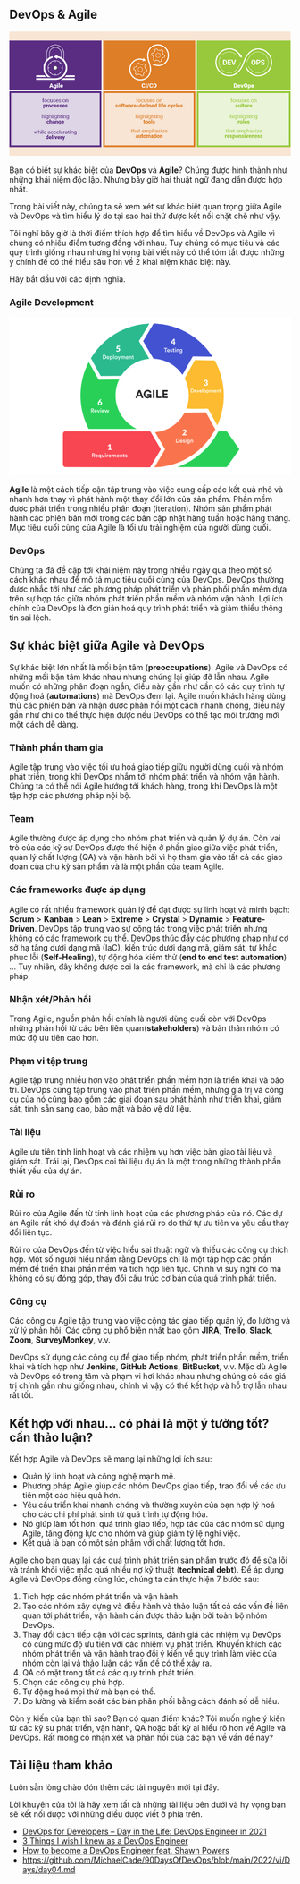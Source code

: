 ## DevOps & Agile

![img](/Image/Differences-Devops-Agile.jpg)

Bạn có biết sự khác biệt của **DevOps** và **Agile**? Chúng được hình thành như những khái niệm độc lập. Nhưng bây giờ hai thuật ngữ đang dần được hợp nhất.

Trong bài viết này, chúng ta sẽ xem xét sự khác biệt quan trọng giữa Agile và DevOps và tìm hiểu lý do tại sao hai thứ được kết nối chặt chẽ như vậy.

Tôi nghĩ bây giờ là thời điểm thích hợp để tìm hiểu về DevOps và Agile vì chúng có nhiều điểm tương đồng với nhau. Tuy chúng có mục tiêu và các quy trình giống nhau nhưng hi vọng bài viết này có thể tóm tắt được những ý chính để có thể hiểu sâu hơn về 2 khái niệm khác biệt này.

Hãy bắt đầu với các định nghĩa.

### Agile Development

![img](/Image/Agile.png)

**Agile** là một cách tiếp cận tập trung vào việc cung cấp các kết quả nhỏ và nhanh hơn thay vì phát hành một thay đổi lớn của sản phẩm. Phần mềm được phát triển trong nhiều phân đoạn (iteration). Nhóm sản phẩm phát hành các phiên bản mới trong các bản cập nhật hàng tuần hoặc hàng tháng. Mục tiêu cuối cùng của Agile là tối ưu trải nghiệm của người dùng cuối.

### DevOps

Chúng ta đã đề cập tới khái niệm này trong nhiều ngày qua theo một số cách khác nhau để mô tả mục tiêu cuối cùng của DevOps. DevOps thường được nhắc tới như các phương pháp phát triển và phân phối phần mềm dựa trên sự hợp tác giữa nhóm phát triển phần mềm và nhóm vận hành. Lợi ích chính của DevOps là đơn giản hoá quy trình phát triển và giảm thiểu thông tin sai lệch.

## Sự khác biệt giữa Agile và DevOps

Sự khác biệt lớn nhất là mối bận tâm (**preoccupations**). Agile và DevOps có những mối bận tâm khác nhau nhưng chúng lại giúp đỡ lẫn nhau. Agile muốn có những phân đoạn ngắn, điều này gần như cần có các quy trình tự động hoá (**automations**) mà DevOps đem lại. Agile muốn khách hàng dùng thử các phiên bản và nhận được phản hồi một cách nhanh chóng, điều này gần như chỉ có thể thực hiện được nếu DevOps có thể tạo môi trường mới một cách dễ dàng.

### Thành phần tham gia

Agile tập trung vào việc tối ưu hoá giao tiếp giữu người dùng cuối và nhóm phát triển, trong khi DevOps nhắm tới nhóm phát triển và nhóm vận hành. Chúng ta có thể nói Agile hướng tới khách hàng, trong khi DevOps là một tập hợp các phương pháp nội bộ.

### Team

Agile thường được áp dụng cho nhóm phát triển và quản lý dự án. Còn vai trò của các kỹ sư DevOps được thể hiện ở phần giao giữa việc phát triển, quản lý chất lượng (QA) và vận hành bởi vì họ tham gia vào tất cả các giao đoạn của chu kỳ sản phẩm và là một phần của team Agile.

### Các frameworks được áp dụng

Agile có rất nhiều framework quản lý để đạt được sự linh hoạt và minh bạch: **Scrum** > **Kanban** > **Lean** > **Extreme** > **Crystal** > **Dynamic** > **Feature-Driven**. DevOps tập trung vào sự cộng tác trong việc phát triển nhưng không có các framework cụ thể. DevOps thúc đẩy các phương pháp như cơ sở hạ tầng dưới dạng mã (IaC), kiến trúc dưới dạng mã, giám sát, tự khắc phục lỗi (**Self-Healing**), tự động hóa kiểm thử (**end to end test automation**) ... Tuy nhiên, đây không được coi là các framework, mà chỉ là các phương pháp.

### Nhận xét/Phản hồi

Trong Agile, nguồn phản hồi chính là người dùng cuối còn với DevOps những phản hồi từ các bên liên quan(**stakeholders**) và bản thân nhóm có mức độ ưu tiên cao hơn.

### Phạm vi tập trung

Agile tập trung nhiều hơn vào phát triển phần mềm hơn là triển khai và bảo trì. DevOps cũng tập trung vào phát triển phần mềm, nhưng giá trị và công cụ của nó cũng bao gồm các giai đoạn sau phát hành như triển khai, giám sát, tính sẵn sàng cao, bảo mật và bảo vệ dữ liệu.

### Tài liệu

Agile ưu tiên tính linh hoạt và các nhiệm vụ hơn việc bàn giao tài liệu và giám sát. Trái lại, DevOps coi tài liệu dự án là một trong những thành phần thiết yếu của dự án.

### Rủi ro

Rủi ro của Agile đến từ tính linh hoạt của các phương pháp của nó. Các dự án Agile rất khó dự đoán và đánh giá rủi ro do thứ tự ưu tiên và yêu cầu thay đổi liên tục.

Rủi ro của DevOps đến từ việc hiểu sai thuật ngữ và thiếu các công cụ thích hợp. Một số người hiểu nhầm rằng DevOps chỉ là một tập hợp các phần mềm để triển khai phần mềm và tích hợp liên tục. Chính vì suy nghĩ đó mà không có sự đóng góp, thay đổi cấu trúc cơ bản của quá trình phát triển.

### Công cụ

Các công cụ Agile tập trung vào việc cộng tác giao tiếp quản lý, đo lường và xử lý phản hồi. Các công cụ phổ biến nhất bao gồm **JIRA**, **Trello**, **Slack**, **Zoom**, **SurveyMonkey**, v.v.

DevOps sử dụng các công cụ để giao tiếp nhóm, phát triển phần mềm, triển khai và tích hợp như **Jenkins**, **GitHub Actions**, **BitBucket**, v.v. Mặc dù Agile và DevOps có trọng tâm và phạm vi hơi khác nhau nhưng chúng có các giá trị chính gần như giống nhau, chính vì vậy có thể kết hợp và hỗ trợ lẫn nhau rất tốt.

## Kết hợp với nhau... có phải là một ý tưởng tốt? cần thảo luận?

Kết hợp Agile và DevOps sẽ mang lại những lợi ích sau:

- Quản lý linh hoạt và công nghệ mạnh mẽ.
- Phương pháp Agile giúp các nhóm DevOps giao tiếp, trao đổi về các ưu tiên một các hiệu quả hơn.
- Yêu cầu triển khai nhanh chóng và thường xuyên của bạn hợp lý hoá cho các chi phí phát sinh từ quá trình tự động hóa.
- Nó giúp làm tốt hơn: quá trình giao tiếp, hợp tác của các nhóm sử dụng Agile, tăng động lực cho nhóm và giúp giảm tỷ lệ nghỉ việc.
- Kết quả là bạn có một sản phẩm với chất lượng tốt hơn.

Agile cho bạn quay lại các quá trình phát triển sản phẩm trước đó để sửa lỗi và tránh khỏi việc mắc quá nhiều nợ kỹ thuật (**technical debt**). Để áp dụng Agile và DevOps đồng cùng lúc, chúng ta cần thực hiện 7 bước sau:

1. Tích hợp các nhóm phát triển và vận hành.
2. Tạo các nhóm xây dựng và điều hành và thảo luận tất cả các vấn đề liên quan tới phát triển, vận hành cần được thảo luận bởi toàn bộ nhóm DevOps.
3. Thay đổi cách tiếp cận với các sprints, đánh giá các nhiệm vụ DevOps có cùng mức độ ưu tiên với các nhiệm vụ phát triển. Khuyến khích các nhóm phát triển và vận hành trao đổi ý kiến về quy trình làm việc của nhóm còn lại và thảo luận các vấn đề có thể xảy ra.
4. QA có mặt trong tất cả các quy trình phát triển.
5. Chọn các công cụ phù hợp.
6. Tự động hoá mọi thứ mà bạn có thể.
7. Do lường và kiểm soát các bản phân phối bằng cách đánh số dễ hiểu.

Còn ý kiến của bạn thì sao? Bạn có quan điểm khác? Tôi muốn nghe ý kiến từ các kỹ sư phát triển, vận hành, QA hoặc bất kỳ ai hiểu rõ hơn về Agile và DevOps. Rất mong có nhận xét và phản hồi của các bạn về vấn đề này?

## Tài liệu tham khảo

Luôn sẵn lòng chào đón thêm các tài nguyên mới tại đây.

Lời khuyên của tôi là hãy xem tất cả những tài liệu bên dưới và hy vọng bạn sẽ kết nối được với những điều được viết ở phía trên.

- [DevOps for Developers – Day in the Life: DevOps Engineer in 2021](https://www.youtube.com/watch?v=2JymM0YoqGA)
- [3 Things I wish I knew as a DevOps Engineer](https://www.youtube.com/watch?v=udRNM7YRdY4)
- [How to become a DevOps Engineer feat. Shawn Powers](https://www.youtube.com/watch?v=kDQMjAQNvY4)
- https://github.com/MichaelCade/90DaysOfDevOps/blob/main/2022/vi/Days/day04.md